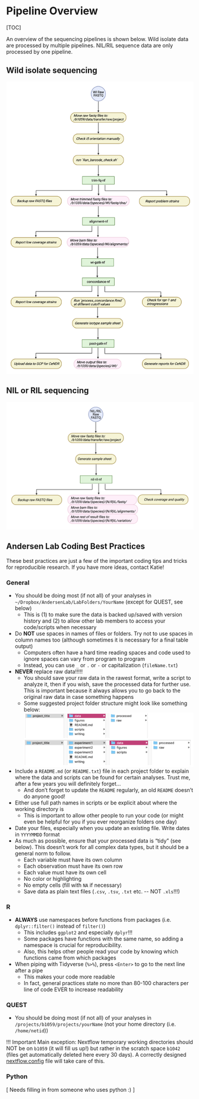 # Pipeline Overview

[TOC]

An overview of the sequencing pipelines is shown below. Wild isolate data are processed by multiple pipelines. NIL/RIL sequence data are only processed by one pipeline.

## Wild isolate sequencing

![wi overview](img/WI-pipeline-overview.png)

## NIL or RIL sequencing 

![nil-ril overview](img/NIL-pipeline-overview.png)

## Andersen Lab Coding Best Practices

These best practices are just a few of the important coding tips and tricks for reproducible research. If you have more ideas, contact Katie!

### General

* You should be doing most (if not all) of your analyses in `~/Dropbox/AndersenLab/LabFolders/YourName` (except for QUEST, see below)
	* This is (1) to make sure the data is backed up/saved with version history and (2) to allow other lab members to access your code/scripts when necessary
* Do **NOT** use spaces in names of files or folders. Try not to use spaces in column names too (although sometimes it is necessary for a final table output)
	* Computers often have a hard time reading spaces and code used to ignore spaces can vary from program to program
	* Instead, you can use `_` or `.` or `-` or capitalization (`fileName.txt`)
* **NEVER** replace raw data!!!!!
	* You should save your raw data in the rawest format, write a script to analyze it, then if you wish, save the processed data for further use. This is important because it always allows you to go back to the original raw data in case something happens
	* Some suggested project folder structure might look like something below:
![directory_structure](img/directory_structure.png)
* Include a `README.md` (or `README.txt`) file in each project folder to explain where the data and scripts can be found for certain analyses. Trust me, after a few years you will definitely forget…
	* And don’t forget to update the `README` regularly, an old `README` doesn’t do anyone good!
* Either use full path names in scripts or be explicit about where the working directory is
	* This is important to allow other people to run your code (or might even be helpful for you if you ever reorganize folders one day)
* Date your files, especially when you update an existing file. Write dates in `YYYYMMDD` format
* As much as possible, ensure that your processed data is “tidy” (see below). This doesn’t work for all complex data types, but it should be a general norm to follow.
	* Each variable must have its own column
	* Each observation must have its own row
	* Each value must have its own cell
	* No color or highlighting 
	* No empty cells (fill with `NA` if necessary)
	* Save data as plain text files (`.csv`, `.tsv`, `.txt` etc. -- NOT `.xls`!!!)

### R

* **ALWAYS** use namespaces before functions from packages (i.e. `dplyr::filter()` instead of `filter()`)
	* This includes `ggplot2` and especially `dplyr`!!!
	* Some packages have functions with the same name, so adding a namespace is crucial for reproducibility.
	* Also, this helps other people read your code by knowing which functions came from which packages
* When piping with Tidyverse (`%>%`), press `<Enter>` to go to the next line after a pipe
	* This makes your code more readable 
	* In fact, general practices state no more than 80-100 characters per line of code EVER to increase readability

### QUEST

* You should be doing most (if not all) of your analyses in `/projects/b1059/projects/yourName` (not your home directory (i.e. `/home/netid`))

!!! Important
	Main exception: Nextflow temporary working directories should NOT be on `b1059` (it will fill us up!) but rather in the scratch space `b1042` (files get automatically deleted here every 30 days).
	A correctly designed [nextflow.config](quest-nextflow) file will take care of this.

### Python

[ Needs filling in from someone who uses python :) ]
